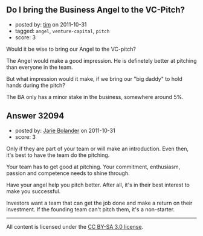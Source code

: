 ## Do I bring the Business Angel to the VC-Pitch?

- posted by: [tim](https://stackexchange.com/users/-1/14144-tim) on 2011-10-31
- tagged: `angel`, `venture-capital`, `pitch`
- score: 3

Would it be wise to bring our Angel to the VC-pitch?

The Angel would make a good impression. He is definetely better at pitching than everyone in the team.

But what impression would it make, if we bring our "big daddy" to hold hands during the pitch? 

The BA only has a minor stake in the business, somewhere around 5%.


## Answer 32094

- posted by: [Jarie Bolander](https://stackexchange.com/users/-1/585-jarie-bolander) on 2011-10-31
- score: 3

Only if they are part of your team or will make an introduction. Even then, it's best to have the team do the pitching.

Your team has to get good at pitching. Your commitment, enthusiasm, passion and competence needs to shine through. 

Have your angel help you pitch better. After all, it's in their best interest to make you successful.

Investors want a team that can get the job done and make a return on their investment. If the founding team can't pitch them, it's a non-starter.




---

All content is licensed under the [CC BY-SA 3.0 license](https://creativecommons.org/licenses/by-sa/3.0/).
